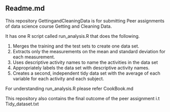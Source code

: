## Readme.md

This repository GettingandCleaningData is for submitting Peer assignments of data science course Getting and Cleaning Data.

It has one R script called run_analysis.R that does the following. 
1. Merges the training and the test sets to create one data set.
2. Extracts only the measurements on the mean and standard deviation for each measurement. 
3. Uses descriptive activity names to name the activities in the data set
4. Appropriately labels the data set with descriptive activity names. 
5. Creates a second, independent tidy data set with the average of each variable for each activity and each subject. 

For understanding run_analysis.R please refer CookBook.md

This repository also contains the final outcome of the peer assignment i.t Tidy_dataset.txt

